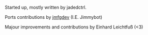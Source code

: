 Started up, mostly written by jadedctrl.

Ports contributions by [jmfgdev](https://notabug.org/jimmybot) (I.E. Jimmybot)

Majour improvements and contributions by Einhard Leichtfuß (<3)
